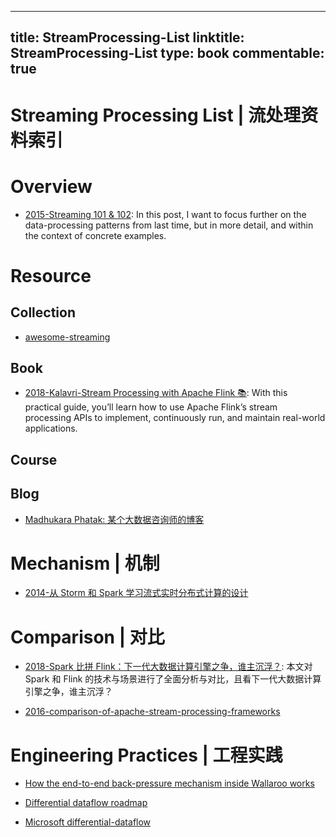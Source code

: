 
---
title: StreamProcessing-List
linktitle: StreamProcessing-List
type: book
commentable: true
---

# Streaming Processing List | 流处理资料索引

# Overview

- [2015-Streaming 101 & 102](https://www.oreilly.com/ideas/the-world-beyond-batch-streaming-102): In this post, I want to focus further on the data-processing patterns from last time, but in more detail, and within the context of concrete examples.

# Resource

## Collection

- [awesome-streaming](https://github.com/manuzhang/awesome-streaming)

## Book

- [2018-Kalavri-Stream Processing with Apache Flink 📚](https://www.safaribooksonline.com/library/view/stream-processing-with/9781491974285/): With this practical guide, you’ll learn how to use Apache Flink’s stream processing APIs to implement, continuously run, and maintain real-world applications.

## Course

## Blog

- [Madhukara Phatak: 某个大数据咨询师的博客](http://blog.madhukaraphatak.com/)

# Mechanism | 机制

- [2014-从 Storm 和 Spark 学习流式实时分布式计算的设计](http://blog.csdn.net/anzhsoft/article/details/38168025)

# Comparison | 对比

- [2018-Spark 比拼 Flink：下一代大数据计算引擎之争，谁主沉浮？](https://mp.weixin.qq.com/s/dRzPtdEqI6h3lRzmxsxEnw): 本文对 Spark 和 Flink 的技术与场景进行了全面分析与对比，且看下一代大数据计算引擎之争，谁主沉浮？

- [2016-comparison-of-apache-stream-processing-frameworks](http://www.cakesolutions.net/teamblogs/comparison-of-apache-stream-processing-frameworks-part-1)

# Engineering Practices | 工程实践

- [How the end-to-end back-pressure mechanism inside Wallaroo works](https://parg.co/lHm)

- [Differential dataflow roadmap](https://github.com/frankmcsherry/blog/blob/master/posts/2016-07-26.md)

- [Microsoft differential-dataflow](https://www.microsoft.com/en-us/research/publication/differential-dataflow/)

    